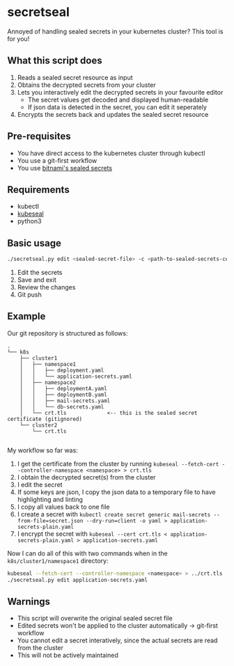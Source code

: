 # secretseal

Annoyed of handling sealed secrets in your kubernetes cluster? This tool is for you!

## What this script does

1. Reads a sealed secret resource as input
2. Obtains the decrypted secrets from your cluster
3. Lets you interactively edit the decrypted secrets in your favourite editor
    - The secret values get decoded and displayed human-readable
    - If json data is detected in the secret, you can edit it seperately
5. Encrypts the secrets back and updates the sealed secret resource

## Pre-requisites

- You have direct access to the kubernetes cluster through kubectl
- You use a git-first workflow
- You use [bitnami's sealed secrets](https://github.com/bitnami-labs/sealed-secrets)

## Requirements

- kubectl
- [kubeseal](https://github.com/bitnami-labs/sealed-secrets/blob/main/docs/developer/kubeseal.md)
- python3

## Basic usage

```bash
./secretseal.py edit <sealed-secret-file> -c <path-to-sealed-secrets-certificate>
```
1. Edit the secrets
2. Save and exit
3. Review the changes
4. Git push

## Example
Our git repository is structured as follows:
```
.
└── k8s
    ├── cluster1
    │   ├── namespace1
    │   │   ├── deployment.yaml
    │   │   └── application-secrets.yaml
    │   ├── namespace2
    │   │   ├── deploymentA.yaml
    │   │   ├── deploymentB.yaml
    │   │   ├── mail-secrets.yaml
    │   │   └── db-secrets.yaml
    │   └── crt.tls             <-- this is the sealed secret certificate (gitignored)
    └── cluster2
        └── crt.tls
    
```
My workflow so far was:
1. I get the certificate from the cluster by running `kubeseal --fetch-cert --controller-namespace <namespace> > crt.tls`
2. I obtain the decrypted secret(s) from the cluster
3. I edit the secret
4. If some keys are json, I copy the json data to a temporary file to have highlighting and linting
5. I copy all values back to one file
6. I create a secret with `kubectl create secret generic mail-secrets --from-file=secret.json --dry-run=client -o yaml > application-secrets-plain.yaml`
7. I encrypt the secret with `kubeseal --cert crt.tls < application-secrets-plain.yaml > application-secrets.yaml`

Now I can do all of this with two commands when in the `k8s/cluster1/namespace1` directory:
```bash
kubeseal --fetch-cert --controller-namespace <namespace> > ../crt.tls
./secretseal.py edit application-secrets.yaml
```

## Warnings

- This script will overwrite the original sealed secret file
- Edited secrets won't be applied to the cluster automatically -> git-first workflow
- You cannot edit a secret interatively, since the actual secrets are read from the cluster
- This will not be actively maintained

